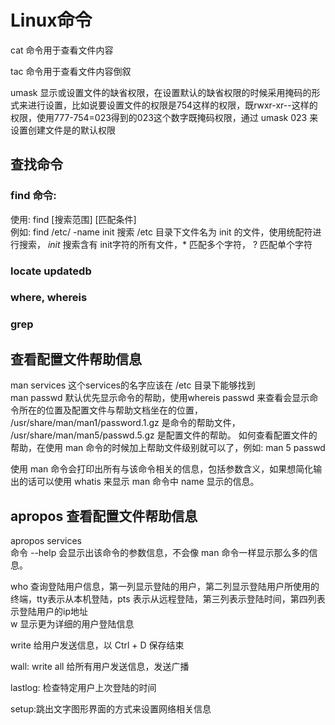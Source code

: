 # Linux命令  
cat 命令用于查看文件内容  

tac 命令用于查看文件内容倒叙  
  
umask 显示或设置文件的缺省权限，在设置默认的缺省权限的时候采用掩码的形式来进行设置，比如说要设置文件的权限是754这样的权限，既rwxr-xr--这样的权限，使用777-754=023得到的023这个数字既掩码权限，通过 umask 023 来设置创建文件是的默认权限  
## 查找命令  
### find 命令:  
使用: find [搜索范围] [匹配条件]  
例如: find /etc/ -name init 搜索 /etc 目录下文件名为 init 的文件，使用统配符进行搜索， *init* 搜索含有 init字符的所有文件，* 匹配多个字符， ? 匹配单个字符  

### locate updatedb  

### where, whereis  
  
### grep

## 查看配置文件帮助信息  
   
  man services 这个services的名字应该在 /etc 目录下能够找到   
  man passwd 默认优先显示命令的帮助，使用whereis passwd 来查看会显示命令所在的位置及配置文件与帮助文档坐在的位置， /usr/share/man/man1/password.1.gz 是命令的帮助文件， /usr/share/man/man5/passwd.5.gz 是配置文件的帮助。 如何查看配置文件的帮助，在使用 man 命令的时候加上帮助文件级别就可以了，例如:
  man 5 passwd 

  使用 man 命令会打印出所有与该命令相关的信息，包括参数含义，如果想简化输出的话可以使用 whatis 来显示 man 命令中 name 显示的信息。  

## apropos 查看配置文件帮助信息  
  apropos services  
  命令 --help 会显示出该命令的参数信息，不会像 man 命令一样显示那么多的信息。

  who 查询登陆用户信息，第一列显示登陆的用户，第二列显示登陆用户所使用的终端，tty表示从本机登陆，pts 表示从远程登陆，第三列表示登陆时间，第四列表示登陆用户的ip地址  
  w 显示更为详细的用户登陆信息
  
  write 给用户发送信息，以 Ctrl + D 保存结束  

  wall: write all 给所有用户发送信息，发送广播  

  lastlog: 检查特定用户上次登陆的时间  

  setup:跳出文字图形界面的方式来设置网络相关信息 

